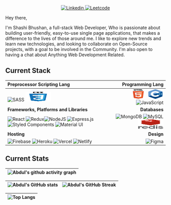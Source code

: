 

<p align="center">
  <a href="https://www.linkedin.com/in/shashi-bhushan-4301a3208/">
    <img src="https://img.shields.io/badge/Shashi_Bhushan-%230077B5.svg?style=for-the-badge&logo=linkedin&logoColor=white" alt="Linkedin" />
 </a>
<a href="https://leetcode.com/the_shashi7/">
    <img src="https://img.shields.io/badge/-@the_shashi7-%231DA1F2.svg?style=for-the-badge&logo=LeetCode" alt="Leetcode" />
 </a>

Hey there,

I'm Shashi Bhushan, a full-stack Web Developer, Who is passionate about building user-friendly, easy-to-use single page applications, that makes a difference to the lives of those around me. I like to explore new trends and learn new technologies, and looking to collaborate on Open-Source projects, with a goal to be involved in the Community. I'm also open to having a chat about Anything Web Development Related.

<!-- Want to know more about me? [Check out my portfolio](https://www.abdulfarhan.com) -->

## Current Stack

| Preprocessor Scripting Lang | Programming Lang |
| :--- | ---: |
| ![SASS](https://img.shields.io/badge/SASS-hotpink.svg?style=for-the-badge&logo=SASS&logoColor=white) <img src="https://raw.githubusercontent.com/devicons/devicon/master/icons/css3/css3-original-wordmark.svg" alt="css3" width="80" height="30"/> |<img src="https://raw.githubusercontent.com/devicons/devicon/master/icons/html5/html5-original-wordmark.svg" alt="html5" width="50" height="30"/>  <img src="https://raw.githubusercontent.com/devicons/devicon/master/icons/cplusplus/cplusplus-original.svg" alt="cplusplus" width="50" height="30"/> ![JavaScript](https://img.shields.io/badge/javascript-%23323330.svg?style=for-the-badge&logo=javascript&logoColor=%23F7DF1E)
| **Frameworks, Platforms and Libraries** | **Databases** |
| ![React](https://img.shields.io/badge/react-%2320232a.svg?style=for-the-badge&logo=react&logoColor=%2361DAFB) ![Redux](https://img.shields.io/badge/redux-%23593d88.svg?style=for-the-badge&logo=redux&logoColor=white)![NodeJS](https://img.shields.io/badge/node.js-6DA55F?style=for-the-badge&logo=node.js&logoColor=white) ![Express.js](https://img.shields.io/badge/express.js-%23404d59.svg?style=for-the-badge&logo=express&logoColor=%2361DAFB) ![Styled Components](https://img.shields.io/badge/styled--components-DB7093?style=for-the-badge&logo=styled-components&logoColor=white) ![Material UI](https://img.shields.io/badge/materialui-%230081CB.svg?style=for-the-badge&logo=material-ui&logoColor=white) | ![MongoDB](https://img.shields.io/badge/MongoDB-%234ea94b.svg?style=for-the-badge&logo=mongodb&logoColor=white) ![MySQL](https://img.shields.io/badge/mysql-%2300f.svg?style=for-the-badge&logo=mysql&logoColor=white) <img src="https://raw.githubusercontent.com/devicons/devicon/master/icons/redis/redis-original-wordmark.svg" alt="redis" width="80" height="30"/> |
| **Hosting** | **Design**|
| ![Firebase](https://img.shields.io/badge/firebase-%23039BE5.svg?style=for-the-badge&logo=firebase) ![Heroku](https://img.shields.io/badge/heroku-%23430098.svg?style=for-the-badge&logo=heroku&logoColor=white) ![Vercel](https://img.shields.io/badge/vercel-%23000000.svg?style=for-the-badge&logo=vercel&logoColor=white) ![Netlify](https://img.shields.io/badge/netlify-%23000000.svg?style=for-the-badge&logo=netlify&logoColor=#00C7B7) | ![Figma](https://img.shields.io/badge/figma-%23F24E1E.svg?style=for-the-badge&logo=figma&logoColor=white) |

## Current Stats

|   ![Abdul's github activity graph](https://github-readme-activity-graph.cyclic.app/graph?username=fabdul88&theme=rogue)
| :---: |

| ![Abdul's GitHub stats](https://github-readme-stats.vercel.app/api?username=fabdul88&show_icons=true&theme=city_lights) | ![Abdul's GitHub Streak](https://github-readme-streak-stats.herokuapp.com/?user=fabdul88&theme=city-lights) |
| :---: | :---: |

| ![Top Langs](https://github-readme-stats.vercel.app/api/top-langs/?username=fabdul88&theme=city_lights) |
| :---: |
